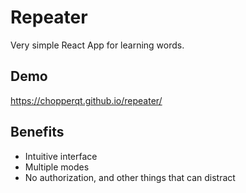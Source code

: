 # Repeater

Very simple React App for learning words.

## Demo

https://chopperqt.github.io/repeater/

## Benefits

- Intuitive interface
- Multiple modes
- No authorization, and other things that can distract
